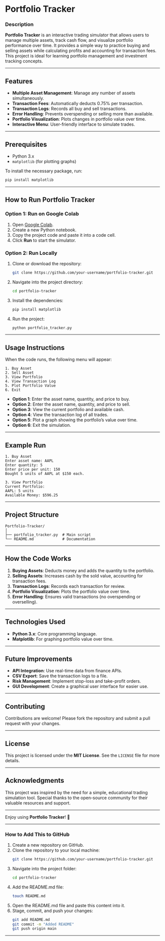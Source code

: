 # **Portfolio Tracker**

### **Description**
**Portfolio Tracker** is an interactive trading simulator that allows users to manage multiple assets, track cash flow, and visualize portfolio performance over time. It provides a simple way to practice buying and selling assets while calculating profits and accounting for transaction fees. This project is ideal for learning portfolio management and investment tracking concepts.

---

## **Features**
- **Multiple Asset Management**: Manage any number of assets simultaneously.
- **Transaction Fees**: Automatically deducts 0.75% per transaction.
- **Transaction Logs**: Records all buy and sell transactions.
- **Error Handling**: Prevents overspending or selling more than available.
- **Portfolio Visualization**: Plots changes in portfolio value over time.
- **Interactive Menu**: User-friendly interface to simulate trades.

---

## **Prerequisites**
- Python 3.x  
- `matplotlib` (for plotting graphs)

To install the necessary package, run:
```bash
pip install matplotlib
```

---

## **How to Run Portfolio Tracker**

### **Option 1: Run on Google Colab**
1. Open [Google Colab](https://colab.research.google.com/).
2. Create a new Python notebook.
3. Copy the project code and paste it into a code cell.
4. Click **Run** to start the simulator.

### **Option 2: Run Locally**
1. Clone or download the repository:
   ```bash
   git clone https://github.com/your-username/portfolio-tracker.git
   ```
2. Navigate into the project directory:
   ```bash
   cd portfolio-tracker
   ```
3. Install the dependencies:
   ```bash
   pip install matplotlib
   ```
4. Run the project:
   ```bash
   python portfolio_tracker.py
   ```

---

## **Usage Instructions**
When the code runs, the following menu will appear:

```
1. Buy Asset
2. Sell Asset
3. View Portfolio
4. View Transaction Log
5. Plot Portfolio Value
6. Exit
```

- **Option 1**: Enter the asset name, quantity, and price to buy.
- **Option 2**: Enter the asset name, quantity, and price to sell.
- **Option 3**: View the current portfolio and available cash.
- **Option 4**: View the transaction log of all trades.
- **Option 5**: Plot a graph showing the portfolio’s value over time.
- **Option 6**: Exit the simulation.

---

## **Example Run**

```
1. Buy Asset
Enter asset name: AAPL
Enter quantity: 5
Enter price per unit: 150
Bought 5 units of AAPL at $150 each.

3. View Portfolio
Current Portfolio:
AAPL: 5 units
Available Money: $596.25
```

---

## **Project Structure**

```
Portfolio-Tracker/
│
├── portfolio_tracker.py  # Main script
└── README.md             # Documentation
```

---

## **How the Code Works**
1. **Buying Assets**: Deducts money and adds the quantity to the portfolio.
2. **Selling Assets**: Increases cash by the sold value, accounting for transaction fees.
3. **Transaction Logs**: Records each transaction for review.
4. **Portfolio Visualization**: Plots the portfolio value over time.
5. **Error Handling**: Ensures valid transactions (no overspending or overselling).

---

## **Technologies Used**
- **Python 3.x**: Core programming language.
- **Matplotlib**: For graphing portfolio value over time.

---

## **Future Improvements**
- **API Integration**: Use real-time data from finance APIs.
- **CSV Export**: Save the transaction logs to a file.
- **Risk Management**: Implement stop-loss and take-profit orders.
- **GUI Development**: Create a graphical user interface for easier use.

---

## **Contributing**
Contributions are welcome! Please fork the repository and submit a pull request with your changes.

---

## **License**
This project is licensed under the **MIT License**. See the `LICENSE` file for more details.

---

## **Acknowledgments**
This project was inspired by the need for a simple, educational trading simulation tool. Special thanks to the open-source community for their valuable resources and support.

---

Enjoy using **Portfolio Tracker**! 🚀

---

### **How to Add This to GitHub**
1. Create a new repository on GitHub.
2. Clone the repository to your local machine:
   ```bash
   git clone https://github.com/your-username/portfolio-tracker.git
   ```
3. Navigate into the project folder:
   ```bash
   cd portfolio-tracker
   ```
4. Add the README.md file:
   ```bash
   touch README.md
   ```
5. Open the README.md file and paste this content into it.
6. Stage, commit, and push your changes:
   ```bash
   git add README.md
   git commit -m "Added README"
   git push origin main
   ```

---
